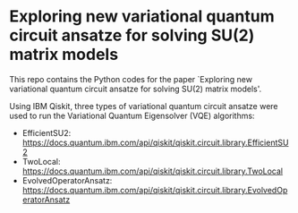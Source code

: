 # Exploring new variational quantum circuit ansatze for solving SU(2) matrix models

This repo contains the Python codes for the paper `Exploring new variational quantum circuit ansatze for solving SU(2) matrix models'.

Using IBM Qiskit, three types of variational quantum circuit ansatze were used to run the Variational Quantum Eigensolver (VQE) algorithms:
- EfficientSU2: https://docs.quantum.ibm.com/api/qiskit/qiskit.circuit.library.EfficientSU2
- TwoLocal: https://docs.quantum.ibm.com/api/qiskit/qiskit.circuit.library.TwoLocal
- EvolvedOperatorAnsatz: https://docs.quantum.ibm.com/api/qiskit/qiskit.circuit.library.EvolvedOperatorAnsatz
